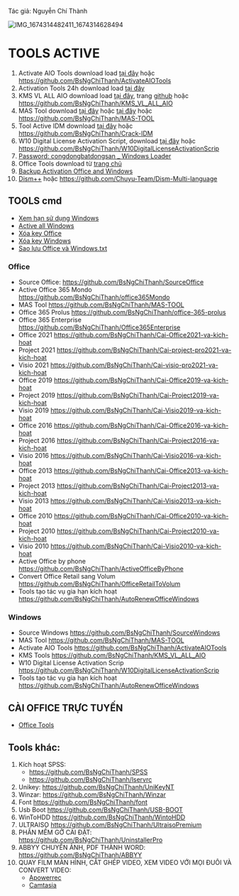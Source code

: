 Tác giả: Nguyễn Chí Thành

![IMG_1674314482411_1674314628494](https://user-images.githubusercontent.com/82578024/231749370-cff3f452-4349-46bd-80e4-dd85653ca27f.jpg)

# TOOLS ACTIVE ##

1. Activate AIO Tools download load [tại đây](https://raw.githubusercontent.com/BsNgChiThanh/ActivateAIOTools/IMP/Activate%20AIO%20Tools%20v3.1.3.rar) hoặc https://github.com/BsNgChiThanh/ActivateAIOTools  
2. Activation Tools 24h download load [tại đây](https://raw.githubusercontent.com/BsNgChiThanh/Kich-hoat-Office/KichHoatOffice/ActivationTool%2024h.zip)  
3. KMS VL ALL AIO download load [tại đây](https://raw.githubusercontent.com/BsNgChiThanh/KMS_VL_ALL_AIO/IMP/KMS.cmd), trang [github](https://github.com/abbodi1406/KMS_VL_ALL_AIO/releases) hoặc https://github.com/BsNgChiThanh/KMS_VL_ALL_AIO
4. MAS Tool download [tại đây](https://raw.githubusercontent.com/BsNgChiThanh/MAS-TOOL/IMP/MAS.cmd) hoặc [tại đây](https://massgrave.dev/index.html#Activations_Summary) 
    hoặc https://github.com/BsNgChiThanh/MAS-TOOL
5. Tool Active IDM download [tại đây](https://raw.githubusercontent.com/BsNgChiThanh/Crack-IDM/IMP/IDM.cmd) hoặc https://github.com/BsNgChiThanh/Crack-IDM 
6. W10 Digital License Activation Script, download [tại đây](https://raw.githubusercontent.com/BsNgChiThanh/W10DigitalLicenseActivationScrip/IMP/W10%20Digital%20License%20Activation%20Script%20v7.0.rar) hoặc https://github.com/BsNgChiThanh/W10DigitalLicenseActivationScrip
7. [Password: congdongbatdongsan _ Windows Loader](https://raw.githubusercontent.com/BsNgChiThanh/Kich-hoat-Windows/IMP/congdongbatdongsan_Windows%20Loader.rar)
8. Office Tools download từ [trang chủ](https://otp.landian.vip/en-us/download.html)
9. [Backup Activation Office and Windows](https://raw.githubusercontent.com/BsNgChiThanh/Kich-hoat-Windows/IMP/Backup%20Activation.bat)
10. [Dism++](https://1drv.ms/f/s!AkwSBX-xWiVhi3gfqanLd8yzBNnL?e=dhIW3J) hoặc https://github.com/Chuyu-Team/Dism-Multi-language

## TOOLS cmd ##
- [Xem hạn sử dụng Windows](https://raw.githubusercontent.com/BsNgChiThanh/Kich-hoat-Windows/IMP/XemHanSuDungWindows.cmd)
- [Active all Windows](https://raw.githubusercontent.com/BsNgChiThanh/Kich-hoat-Windows/IMP/Active%20all%20Windows.txt)
- [Xóa key Office](https://raw.githubusercontent.com/BsNgChiThanh/Kich-hoat-Office/KichHoatOffice/X%C3%B3a%20key%20Office.txt)
- [Xóa key Windows](https://raw.githubusercontent.com/BsNgChiThanh/Kich-hoat-Windows/blob/IMP/X%C3%B3a%20key%20Windows.txt)
- [Sao lưu Office và Windows.txt](https://github.com/BsNgChiThanh/Kich-hoat-Office/blob/KichHoatOffice/Sao%20l%C6%B0u%20office%20v%C3%A0%20windows.txt)

### Office ###
- Source Office: https://github.com/BsNgChiThanh/SourceOffice
- Active Office 365 Mondo https://github.com/BsNgChiThanh/office365Mondo 
- MAS Tool https://github.com/BsNgChiThanh/MAS-TOOL
- Office 365 Prolus https://github.com/BsNgChiThanh/office-365-prolus 
- Office 365 Enterprise https://github.com/BsNgChiThanh/Office365Enterprise
- Office 2021 https://github.com/BsNgChiThanh/Cai-Office2021-va-kich-hoat
- Project 2021 https://github.com/BsNgChiThanh/Cai-project-pro2021-va-kich-hoat
- Visio 2021 https://github.com/BsNgChiThanh/Cai-visio-pro2021-va-kich-hoat
- Office 2019 https://github.com/BsNgChiThanh/Cai-Office2019-va-kich-hoat
- Project 2019 https://github.com/BsNgChiThanh/Cai-Project2019-va-kich-hoat
- Visio 2019 https://github.com/BsNgChiThanh/Cai-Visio2019-va-kich-hoat
- Office 2016 https://github.com/BsNgChiThanh/Cai-Office2016-va-kich-hoat
- Project 2016 https://github.com/BsNgChiThanh/Cai-Project2016-va-kich-hoat
- Visio 2016 https://github.com/BsNgChiThanh/Cai-Visio2016-va-kich-hoat
- Office 2013 https://github.com/BsNgChiThanh/Cai-Office2013-va-kich-hoat
- Project 2013 https://github.com/BsNgChiThanh/Cai-Project2013-va-kich-hoat
- Visio 2013 https://github.com/BsNgChiThanh/Cai-Visio2013-va-kich-hoat
- Office 2010 https://github.com/BsNgChiThanh/Cai-Office2010-va-kich-hoat
- Project 2010 https://github.com/BsNgChiThanh/Cai-Project2010-va-kich-hoat
- Visio 2010 https://github.com/BsNgChiThanh/Cai-Visio2010-va-kich-hoat
- Active Office by phone https://github.com/BsNgChiThanh/ActiveOfficeByPhone
- Convert Office Retail sang Volum https://github.com/BsNgChiThanh/OfficeRetailToVolum
- Tools tạo tác vụ gia hạn kích hoạt https://github.com/BsNgChiThanh/AutoRenewOfficeWindows

### Windows ###
- Source Windows https://github.com/BsNgChiThanh/SourceWindows
- MAS Tool https://github.com/BsNgChiThanh/MAS-TOOL  
- Activate AIO Tools https://github.com/BsNgChiThanh/ActivateAIOTools
- KMS Tools https://github.com/BsNgChiThanh/KMS_VL_ALL_AIO
- W10 Digital License Activation Scrip https://github.com/BsNgChiThanh/W10DigitalLicenseActivationScrip
- Tools tạo tác vụ gia hạn kích hoạt https://github.com/BsNgChiThanh/AutoRenewOfficeWindows

## CÀI OFFICE TRỰC TUYẾN ##
- [Office Tools](https://otp.landian.vip/en-us/download.html)
 
## Tools khác: ##
1. Kích hoạt SPSS:
   - https://github.com/BsNgChiThanh/SPSS
   - https://github.com/BsNgChiThanh/lservrc
2. Unikey: https://github.com/BsNgChiThanh/UniKeyNT
3. Winzar: https://github.com/BsNgChiThanh/Winzar
4. Font https://github.com/BsNgChiThanh/font
5. Usb Boot https://github.com/BsNgChiThanh/USB-BOOT
6. WinToHDD https://github.com/BsNgChiThanh/WintoHDD
7. ULTRAISO https://github.com/BsNgChiThanh/UltraisoPremium
8. PHẦN MỀM GỠ CÀI ĐẶT: https://github.com/BsNgChiThanh/UninstallerPro
9. ABBYY CHUYỂN ẢNH, PDF THÀNH WORD: https://github.com/BsNgChiThanh/ABBYY
10. QUAY FILM MÀN HÌNH, CẮT GHÉP VIDEO, XEM VIDEO VỚI MỌI ĐUÔI VÀ CONVERT VIDEO:
    - [Apowerrec](https://1drv.ms/u/s!AmvuvqBBIcK6jmIUJ2002nd0CTgN?e=44aPl3)
    - [Camtasia](https://bsthanh-my.sharepoint.com/:f:/g/personal/0914678254_bsthanh_onmicrosoft_com/EuSYntdTEDdAu6J4fNMQgkEBpmQC-KMeYWuf8KJg7rT98w?e=4Qp2DM)
